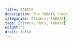 ```yaml
---
title: TABATA
description: The TABATA Timer
categories: [Timers, TABATA]
tags: [timers, docs, tabata]
weight: 9
draft: false
---
```

